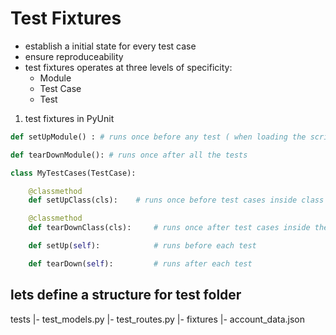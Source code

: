 # Test Fixtures

* establish a initial state for every test case
* ensure reproduceability
* test fixtures operates at three levels of specificity:
    * Module
    * Test Case
    * Test

1. test fixtures in PyUnit

```python
def setUpModule() : # runs once before any test ( when loading the script first execute this function)

def tearDownModule(): # runs once after all the tests

class MyTestCases(TestCase):

    @classmethod
    def setUpClass(cls):    # runs once before test cases inside class

    @classmethod
    def tearDownClass(cls):     # runs once after test cases inside the class

    def setUp(self):            # runs before each test

    def tearDown(self):         # runs after each test

```

## lets define a structure for test folder

tests
|- test_models.py
|- test_routes.py
|- fixtures
    |- account_data.json